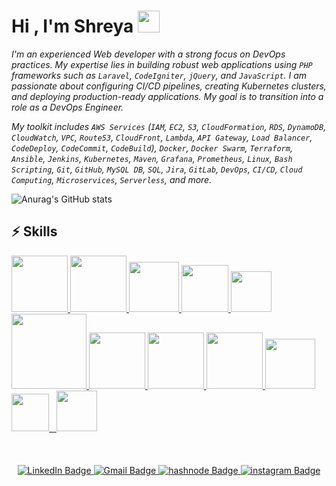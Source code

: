 
<h1>Hi , I'm Shreya <img src="https://media.giphy.com/media/hvRJCLFzcasrR4ia7z/giphy.gif" width="35"></h1>

*I'm an experienced Web developer with a strong focus on DevOps practices. My expertise lies in building robust web applications using `PHP` frameworks such as `Laravel`, `CodeIgniter`, `jQuery`, and `JavaScript`. I am passionate about configuring CI/CD pipelines, creating Kubernetes clusters, and deploying production-ready applications. My goal is to transition into a role as a DevOps Engineer.*

*My toolkit includes `AWS Services` (`IAM`, `EC2`, `S3`, `CloudFormation`, `RDS`, `DynamoDB`, `CloudWatch`, `VPC`, `Route53`, `CloudFront`, `Lambda`, `API Gateway`, `Load Balancer`, `CodeDeploy`, `CodeCommit`, `CodeBuild`), `Docker`, `Docker Swarm`, `Terraform`, `Ansible`, `Jenkins`, `Kubernetes`, `Maven`, `Grafana`, `Prometheus`, `Linux`, `Bash Scripting`, `Git`, `GitHub`, `MySQL DB`, `SQL`, `Jira`, `GitLab`, `DevOps`, `CI/CD`, `Cloud Computing`, `Microservices`, `Serverless`, and more.*

![Anurag's GitHub stats](https://github-readme-stats.vercel.app/api?username=shreeegupta&show_icons=true&theme=radical)


## :zap: Skills

   <a href="https://www.linux.org/" target="_blanfalse" />
    <img src="https://www.vectorlogo.zone/logos/linux/linux-icon.svg"  height="90" />
  </a>
   <a href="https://aws.amazon.com/" target="_blank" >
    <img src="https://www.vectorlogo.zone/logos/amazon_aws/amazon_aws-icon.svg"  height="90" />
  </a>
  </a>
  <a href="https://www.docker.com/" target="_blank" >
    <img src="https://raw.githubusercontent.com/itsksaurabh/itsksaurabh/master/assets/docker.gif"  height="80" /> 
  </a>
  <a href="https://kubernetes.io/" target="_blank" >
    <img src="https://raw.githubusercontent.com/itsksaurabh/itsksaurabh/master/assets/k8s.gif"  height="75" />
  </a>
  <a href="https://docs.gitlab.com/ee/ci/" target="_blank" >
    <img src="https://raw.githubusercontent.com/itsksaurabh/itsksaurabh/master/assets/cicd.gif"  height="65" />
  </a>
  <a href="https://www.terraform.io/" target="_blank" >
    <img src="https://raw.githubusercontent.com/itsksaurabh/itsksaurabh/master/assets/terraform.gif" width="120" />
  </a>
   </a>
    <a href="https://www.jenkins.io/" target="_blank" >
    <img src="https://raw.githubusercontent.com/DARK-art108/ItsRitesh/master/assets/ll.png" height="90" />
  </a>
  <a href="https://www.ansible.com/" target="_blank" >
    <img src="https://www.vectorlogo.zone/logos/ansible/ansible-icon.svg"  height="90" />
  </a>
 </a>
    <a href="https://pages.github.com/?(null)" target="_blank" >
   <img src="https://media.giphy.com/media/kH1DBkPNyZPOk0BxrM/giphy.gif" width="90" />
  </a>
 </a>
  <a href="https://code.visualstudio.com/" target="_blank" >
    <img src="https://i.giphy.com/media/IdyAQJVN2kVPNUrojM/200.webp"  height="80" /> 
  </a>
  <a href="https://grafana.com/" target="_blank" >
    <img src="https://raw.githubusercontent.com/itsksaurabh/itsksaurabh/master/assets/grafana.gif" height="60" />&nbsp;&nbsp;
  </a>
    <a href="https://prometheus.io/" target="_blank" >
    <img src="https://raw.githubusercontent.com/itsksaurabh/itsksaurabh/master/assets/prometheus.gif" height="65" />
  </a>
  <br/><br/>  <br/><br/>


<div id="badges" align="center">
  <a href="https://www.linkedin.com/in/shreya-gupta-725027143/" target="_blank">
    <img src="https://img.shields.io/badge/LinkedIn-blue?style=for-the-badge&logo=linkedin&logoColor=white" alt="LinkedIn Badge"/>
  </a>
  <a href="mailto:shree.gupta617@gmail.com" target="_blank">
    <img src="https://img.shields.io/badge/Gmail-D14836?style=for-the-badge&logo=gmail&logoColor=white" alt="Gmail Badge"/>
  </a>
  <a href="https://hashnode.com/@shreya6" target="_blank">
    <img src="https://img.shields.io/badge/Hashnode-2962FF?style=for-the-badge&logo=hashnode&logoColor=white" alt="hashnode Badge"/>
  </a>
   <a href="https://instagram.com/shree.gupta6" target="_blank">
    <img src="https://img.shields.io/badge/Instagram-E4405F?style=for-the-badge&logo=instagram&logoColor=white" alt="instagram Badge"/>
  </a>
</div>
<div id="visit count" align="center">
<img src="https://komarev.com/ghpvc/?username=shreeegupta&style=flat-square&color=blue" alt=""/>
</div>
